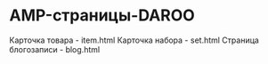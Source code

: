 # AMP-страницы-DAROO

Карточка товара - item.html
Карточка набора - set.html
Страница блогозаписи - blog.html
